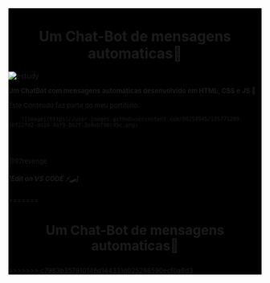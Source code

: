 
   <div style="background-color: black; align-content: center;">
        <h1 style="align-items: center; border-radius: 6em; ">
            <p style=" text-align: center; margin:5px; padding: 0 20px 0 20px ">Um Chat-Bot de mensagens automaticas🤖</p>
        </h1>
            <img style="align-content: center;"src="https://64.media.tumblr.com/96bbc96af4d48d633bebb993c52e637f/cd265649d5c353e8-79/s540x810/efa7c1b8ced2790881b6e19c309ccb5a5d2e47aa.gifv" alt="estudy">
        <div style="font-size: small; text-align:;">
        <p style="border-radius: 10em;"><strong>Um ChatBot com mensagens automáticas desenvolvido em HTML, CSS e JS 🔆<br></strong>
            <p>Este Conteudo faz parte do meu portifólio. </p>
        </p>
        
        
     
        ![image](https://user-images.githubusercontent.com/80254945/185771289-8bf22fd2-dd1d-4af9-802f-3a8eb798c45c.png)





        
<br>
<br>
<br>
@97revenge

 ##### [_Edit on VS CODE_  ⚡️🛹]

=======
<h1 style " text-align: center;">
    <p style="text-align: center; "><str>Um Chat-Bot de mensagens automaticas</str>🤖</p>
</h1>
>>>>>>> c7983b357910148d144331d025286590ecf0a8d3

